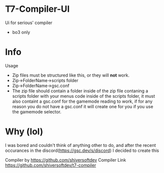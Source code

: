 # T7-Compiler-UI
Ui for serious' compiler
* bo3 only

# Info
Usage 
* Zip files must be structured like this, or they will **not** work.
* Zip->FolderName->scripts folder
* Zip->FolderName->gsc.conf
* The zip file should contain a folder inside of the zip file contaning a scripts folder with your menus code inside of the scripts folder, it must also containt a gsc.conf for the gamemode reading to work, if for any reason you do not have a gsc.conf it will create one for you if you use the gamemode selector.

# Why (lol)
I was bored and couldn't think of anything other to do, and after the recent occurances in the discord(https://gsc.dev/s/discord) I decided to create this 

Compiler by https://github.com/shiversoftdev
Compiler Link https://github.com/shiversoftdev/t7-compiler
